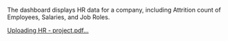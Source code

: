The dashboard displays HR data for a company, including Attrition count of Employees, Salaries, and Job Roles.


[Uploading HR - project.pdf…]()
